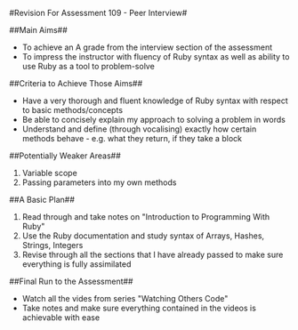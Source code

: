 #Revision For Assessment 109 - Peer Interview#

##Main Aims##
* To achieve an A grade from the interview section of the assessment
* To impress the instructor with fluency of Ruby syntax as well as ability to use Ruby as a tool to problem-solve

##Criteria to Achieve Those Aims##
* Have a very thorough and fluent knowledge of Ruby syntax with respect to basic methods/concepts
* Be able to concisely explain my approach to solving a problem in words
* Understand and define (through vocalising) exactly how certain methods behave - e.g. what they return, if they take a block


##Potentially Weaker Areas##
1. Variable scope
2. Passing parameters into my own methods


##A Basic Plan##
1. Read through and take notes on "Introduction to Programming With Ruby"
2. Use the Ruby documentation and study syntax of Arrays, Hashes, Strings, Integers
3. Revise through all the sections that I have already passed to make sure everything is fully assimilated

##Final Run to the Assessment##
* Watch all the vides from series "Watching Others Code"
* Take notes and make sure everything contained in the videos is achievable with ease

